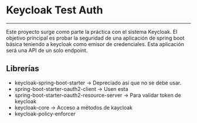 # Keycloak Test Auth

---
Este proyecto surge como parte la práctica con el sistema Keycloak. El objetivo principal es probar la seguridad de una aplicación de spring boot básica teniendo a keycloak como emisor de credenciales. Esta aplicación será una API de un solo endpoint.

## Librerías

-  keycloak-spring-boot-starter -> Depreciado así que no se debe usar.
- spring-boot-starter-oauth2-client -> Usen esta
- spring-boot-starter-oauth2-resource-server -> Para validar token de keycloak
- keycloak-core -> Acceso a métodos de kaycloak
- keycloak-policy-enforcer 